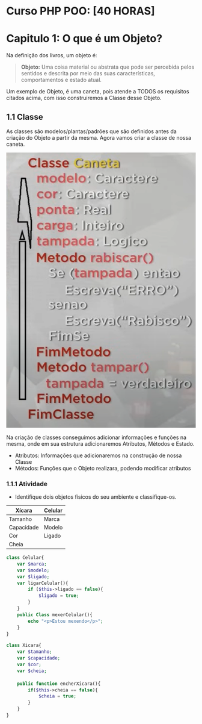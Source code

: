 # **Curso PHP POO: [40 HORAS]**

# Capitulo 1: O que é um Objeto?

Na definição dos livros, um objeto é:

> **Objeto:**
Uma coisa material ou abstrata que pode ser percebida pelos sentidos e descrita por meio das suas características, comportamentos e estado atual.
> 

Um exemplo de Objeto, é uma caneta, pois atende a TODOS os requisitos citados acima, com isso construiremos a Classe desse Objeto.

## 1.1 Classe

As classes são modelos/plantas/padrões que são definidos antes da criação do Objeto a partir da mesma. Agora vamos criar a classe de nossa caneta.

![image.png](../downloads/d013/imagens/notes/ClasseCaneta.png)

Na criação de classes conseguimos adicionar informações e funções na mesma, onde em sua estrutura adicionaremos Atributos, Métodos e Estado.

- Atributos: Informações que adicionaremos na construção de nossa Classe
- Métodos: Funções que o Objeto realizara, podendo modificar atributos

### 1.1.1 Atividade

- Identifique dois objetos físicos do seu ambiente e classifique-os.

| Xícara | Celular |
| --- | --- |
| Tamanho | Marca |
| Capacidade | Modelo |
| Cor | Ligado |
| Cheia |  |

```php
class Celular{
	var $marca;
	var $modelo;
	var $ligado;
	var ligarCelular(){
		if ($this->ligado == false){
			$ligado = true;
		}
	}
	public Class mexerCelular(){
		echo "<p>Estou mexendo</p>";
	}
}
```

```php
class Xicara{
	var $tamanho;
	var $capacidade;
	var $cor;
	var $cheia;
	
	public function encherXicara(){
		if($this->cheia == false){
			$cheia = true;
		}
	}
}
```